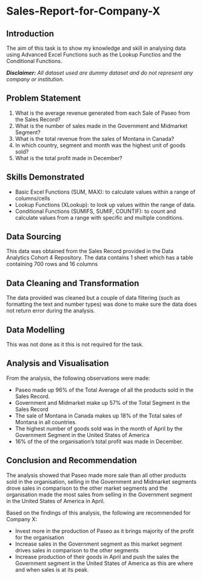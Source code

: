 # Sales-Report-for-Company-X

## Introduction

The aim of this task is to show my knowledge and skill in analysing data using Advanced Excel Functions such as the Lookup Functios and the Conditional Functions. 

**_Disclaimer:_** _All dataset used are dummy dataset and do not represent any company or institution._

## Problem Statement

1.	What is the average revenue generated from each Sale of Paseo from the Sales Record?
2.	What is the number of sales made in the Government and Midmarket Segment?
3.	What is the total revenue from the sales of Montana in Canada?
4.	In which country, segment and month was the highest unit of goods sold?
5.	What is the total profit made in December?

## Skills Demonstrated
- Basic Excel Functions (SUM, MAX): to calculate values within a range of columns/cells
- Lookup Functions (XLookup): to look up values within the range of data.
- Conditional Functions (SUMIFS, SUMIF, COUNTIF): to count and calculate values from a range with specific and multiple conditions. 

## Data Sourcing

This data was obtained from the Sales Record provided in the Data Analytics Cohort 4 Repository. The data contains 1 sheet which has a table containing 700 rows and 16 columns

## Data Cleaning and Transformation

The data provided was cleaned but a couple of data filtering (such as formatting the text and number types) was done to make sure the data does not return error during the analysis.

## Data Modelling

This was not done as it this is not required for the task.

## Analysis and Visualisation

From the analysis, the following observations were made:
- Paseo made up 96% of the Total Average of all the products sold in the Sales Record.
- Government and Midmarket make up 57% of the Total Segment in the Sales Record
- The sale of Montana in Canada makes up 18% of the Total sales of Montana in all countries.
- The highest number of goods sold was in the month of April by the Government Segment in the United States of America
- 16% of the of the organisation’s total profit was made in December.

## Conclusion and Recommendation

The analysis showed that Paseo made more sale than all other products sold in the organisation, selling in the Government and Midmarket segments drove sales in comparison to the other market segments and the organisation made the most sales from selling in the Government segment in the United States of America in April.

Based on the findings of this analysis, the following are recommended for Company X: 
- Invest more in the production of Paseo as it brings majority of the profit for the organisation
- Increase sales in the Government segment as this market segment drives sales in comparison to the other segments
- Increase production of their goods in April and push the sales the Government segment in the United States of America as this are where and when sales is at its peak.

